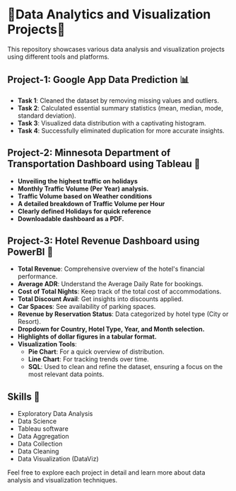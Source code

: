 # 🌱Data Analytics and Visualization Projects🌱

This repository showcases various data analysis and visualization projects using different tools and platforms.

## Project-1: Google App Data Prediction 📊

- **Task 1**: Cleaned the dataset by removing missing values and outliers.
- **Task 2**: Calculated essential summary statistics (mean, median, mode, standard deviation).
- **Task 3**: Visualized data distribution with a captivating histogram.
- **Task 4**: Successfully eliminated duplication for more accurate insights.

## Project-2: Minnesota Department of Transportation Dashboard using Tableau 🚗

- **Unveiling the highest traffic on holidays**
- **Monthly Traffic Volume (Per Year) analysis.**
- **Traffic Volume based on Weather conditions**
- **A detailed breakdown of Traffic Volume per Hour**
- **Clearly defined Holidays for quick reference**
- **Downloadable dashboard as a PDF.**

## Project-3: Hotel Revenue Dashboard using PowerBI 🏨

- **Total Revenue**: Comprehensive overview of the hotel's financial performance.
- **Average ADR**: Understand the Average Daily Rate for bookings.
- **Cost of Total Nights**: Keep track of the total cost of accommodations.
- **Total Discount Avail**: Get insights into discounts applied.
- **Car Spaces**: See availability of parking spaces.
- **Revenue by Reservation Status**: Data categorized by hotel type (City or Resort).
- **Dropdown for Country, Hotel Type, Year, and Month selection.**
- **Highlights of dollar figures in a tabular format.**
- **Visualization Tools**:
  - **Pie Chart**: For a quick overview of distribution.
  - **Line Chart**: For tracking trends over time.
  - **SQL**: Used to clean and refine the dataset, ensuring a focus on the most relevant data points.

## Skills 🧰

- Exploratory Data Analysis
- Data Science
- Tableau software
- Data Aggregation
- Data Collection
- Data Cleaning
- Data Visualization (DataViz)

Feel free to explore each project in detail and learn more about data analysis and visualization techniques.
